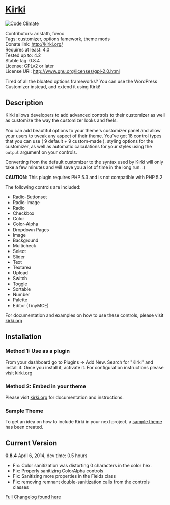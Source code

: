 # [Kirki](http://kirki.org) #

[![Code Climate](https://codeclimate.com/github/aristath/kirki/badges/gpa.svg)](https://codeclimate.com/github/aristath/kirki)

Contributors: aristath, fovoc<br>
Tags: customizer, options famework, theme mods<br>
Donate link: http://kirki.org/<br>
Requires at least: 4.0<br>
Tested up to: 4.2<br>
Stable tag: 0.8.4<br>
License: GPLv2 or later<br>
License URI: http://www.gnu.org/licenses/gpl-2.0.html

Tired of all the bloated options frameworks? You can use the WordPress Customizer instead, and extend it using Kirki!


## Description
Kirki allows developers to add advanced controls to their customizer as well as customize the way the customizer looks and feels.

You can add beautiful options to your theme\'s customizer panel and allow your users to tweak any aspect of their theme. You\'ve got 18 control types that you can use ( 9 default + 9 custom-made ), styling options for the customizer, as well as automatic calculations for your styles using the `output` argument on your controls.

Converting from the default customizer to the syntax used by Kirki will only take a few minutes and will save you a lot of time in the long run. :)

**CAUTION**: This plugin requires PHP 5.3 and is not compatible with PHP 5.2

The following controls are included:

* Radio-Buttonset
* Radio-Image
* Radio
* Checkbox
* Color
* Color-Alpha
* Dropdown Pages
* Image
* Background
* Multicheck
* Select
* Slider
* Text
* Textarea
* Upload
* Switch
* Toggle
* Sortable
* Number
* Palette
* Editor (TinyMCE)

For documentation and examples on how to use these controls, please visit [kirki.org](http://kirki.org/#fields).


## Installation

### Method 1: Use as a plugin
From your dashboard go to Plugins => Add New.
Search for "Kirki" and install it.
Once you install it, activate it.
For configuration instructions please visit [kirki.org](http://kirki.org/#configuration)

### Method 2: Embed in your theme
Please visit [kirki.org](http://kirki.org) for documentation and instructions.


### Sample Theme

To get an idea on how to include Kirki in your next project, a [sample theme](https://github.com/aristath/kirki/wiki/Sample-Theme-with-Kirki) has been created.


## Current Version

**0.8.4**
April 6, 2014, dev time: 0.5 hours

* Fix: Color sanitization was distorting 0 characters in the color hex.
* Fix: Properly sanitizing ColorAlpha controls
* Fix: Sanitizing more properties in the Fields class
* Fix: removing remnant double-sanitization calls from the controls classes

[Full Changelog found here](https://github.com/aristath/kirki/wiki/Changelog)
